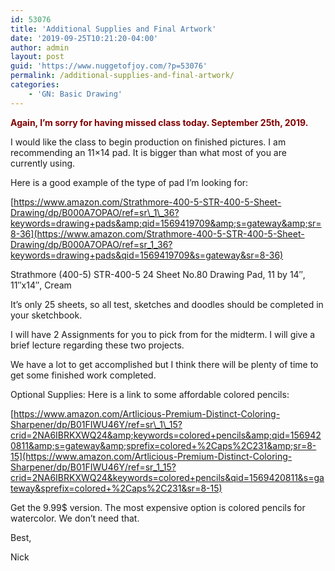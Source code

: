 ```yaml
---
id: 53076
title: 'Additional Supplies and Final Artwork'
date: '2019-09-25T10:21:20-04:00'
author: admin
layout: post
guid: 'https://www.nuggetofjoy.com/?p=53076'
permalink: /additional-supplies-and-final-artwork/
categories:
    - 'GN: Basic Drawing'
---
```


**<span style="color: #800000;">Again, I’m sorry for having missed class today. September 25th, 2019.</span>**

I would like the class to begin production on finished pictures. I am recommending an 11×14 pad. It is bigger than what most of you are currently using.

Here is a good example of the type of pad I’m looking for:

[https://www.amazon.com/Strathmore-400-5-STR-400-5-Sheet-Drawing/dp/B000A7OPAO/ref=sr\_1\_36?keywords=drawing+pads&amp;qid=1569419709&amp;s=gateway&amp;sr=8-36](https://www.amazon.com/Strathmore-400-5-STR-400-5-Sheet-Drawing/dp/B000A7OPAO/ref=sr_1_36?keywords=drawing+pads&qid=1569419709&s=gateway&sr=8-36)

Strathmore (400-5) STR-400-5 24 Sheet No.80 Drawing Pad, 11 by 14″, 11″x14″, Cream

It’s only 25 sheets, so all test, sketches and doodles should be completed in your sketchbook.

I will have 2 Assignments for you to pick from for the midterm. I will give a brief lecture regarding these two projects.

We have a lot to get accomplished but I think there will be plenty of time to get some finished work completed.

Optional Supplies: Here is a link to some affordable colored pencils:

[https://www.amazon.com/Artlicious-Premium-Distinct-Coloring-Sharpener/dp/B01FIWU46Y/ref=sr\_1\_15?crid=2NA6IBRKXWQ24&amp;keywords=colored+pencils&amp;qid=1569420811&amp;s=gateway&amp;sprefix=colored+%2Caps%2C231&amp;sr=8-15](https://www.amazon.com/Artlicious-Premium-Distinct-Coloring-Sharpener/dp/B01FIWU46Y/ref=sr_1_15?crid=2NA6IBRKXWQ24&keywords=colored+pencils&qid=1569420811&s=gateway&sprefix=colored+%2Caps%2C231&sr=8-15)

Get the 9.99$ version. The most expensive option is colored pencils for watercolor. We don’t need that.

Best,

Nick